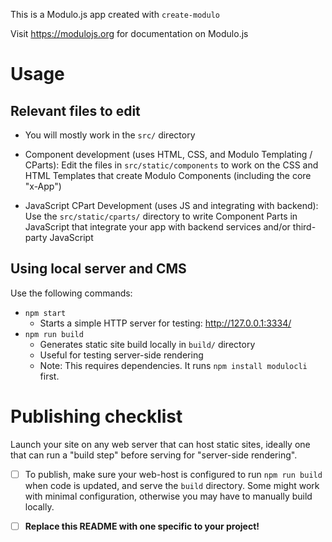 This is a Modulo.js app created with `create-modulo`

Visit <https://modulojs.org> for documentation on Modulo.js

# Usage

## Relevant files to edit

- You will mostly work in the `src/` directory

- Component development (uses HTML, CSS, and Modulo Templating  / CParts):
  Edit the files in `src/static/components` to work on the CSS and HTML
  Templates that create Modulo Components (including the core "x-App")

- JavaScript CPart Development (uses JS and integrating with backend):
  Use the `src/static/cparts/` directory to write Component Parts in JavaScript
  that integrate your app with backend services and/or third-party JavaScript

## Using local server and CMS

Use the following commands:

- `npm start`
    - Starts a simple HTTP server for testing: <http://127.0.0.1:3334/>
- `npm run build`
    - Generates static site build locally in `build/` directory
    - Useful for testing server-side rendering
    - Note: This requires dependencies. It runs `npm install modulocli` first.


# Publishing checklist

Launch your site on any web server that can host static sites, ideally one that
can run a "build step" before serving for "server-side rendering".

* [ ] To publish, make sure your web-host is configured to run `npm run build`
  when code is updated, and serve the `build` directory. Some might work with
  minimal configuration, otherwise you may have to manually build locally.

* [ ] **Replace this README with one specific to your project!**

